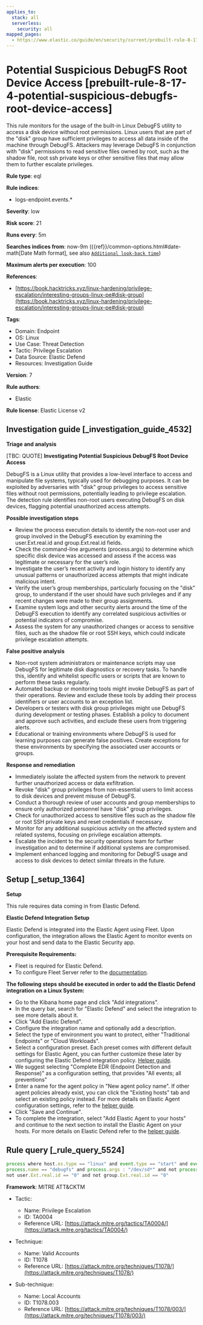 ```yaml
---
applies_to:
  stack: all
  serverless:
    security: all
mapped_pages:
  - https://www.elastic.co/guide/en/security/current/prebuilt-rule-8-17-4-potential-suspicious-debugfs-root-device-access.html
---
```


# Potential Suspicious DebugFS Root Device Access [prebuilt-rule-8-17-4-potential-suspicious-debugfs-root-device-access]

This rule monitors for the usage of the built-in Linux DebugFS utility to access a disk device without root permissions. Linux users that are part of the "disk" group have sufficient privileges to access all data inside of the machine through DebugFS. Attackers may leverage DebugFS in conjunction with "disk" permissions to read sensitive files owned by root, such as the shadow file, root ssh private keys or other sensitive files that may allow them to further escalate privileges.

**Rule type**: eql

**Rule indices**:

* logs-endpoint.events.*

**Severity**: low

**Risk score**: 21

**Runs every**: 5m

**Searches indices from**: now-9m ({{ref}}/common-options.html#date-math[Date Math format], see also [`Additional look-back time`](docs-content://solutions/security/detect-and-alert/create-detection-rule.md#rule-schedule))

**Maximum alerts per execution**: 100

**References**:

* [https://book.hacktricks.xyz/linux-hardening/privilege-escalation/interesting-groups-linux-pe#disk-group](https://book.hacktricks.xyz/linux-hardening/privilege-escalation/interesting-groups-linux-pe#disk-group)

**Tags**:

* Domain: Endpoint
* OS: Linux
* Use Case: Threat Detection
* Tactic: Privilege Escalation
* Data Source: Elastic Defend
* Resources: Investigation Guide

**Version**: 7

**Rule authors**:

* Elastic

**Rule license**: Elastic License v2

## Investigation guide [_investigation_guide_4532]

**Triage and analysis**

[TBC: QUOTE]
**Investigating Potential Suspicious DebugFS Root Device Access**

DebugFS is a Linux utility that provides a low-level interface to access and manipulate file systems, typically used for debugging purposes. It can be exploited by adversaries with "disk" group privileges to access sensitive files without root permissions, potentially leading to privilege escalation. The detection rule identifies non-root users executing DebugFS on disk devices, flagging potential unauthorized access attempts.

**Possible investigation steps**

* Review the process execution details to identify the non-root user and group involved in the DebugFS execution by examining the user.Ext.real.id and group.Ext.real.id fields.
* Check the command-line arguments (process.args) to determine which specific disk device was accessed and assess if the access was legitimate or necessary for the user’s role.
* Investigate the user’s recent activity and login history to identify any unusual patterns or unauthorized access attempts that might indicate malicious intent.
* Verify the user’s group memberships, particularly focusing on the "disk" group, to understand if the user should have such privileges and if any recent changes were made to their group assignments.
* Examine system logs and other security alerts around the time of the DebugFS execution to identify any correlated suspicious activities or potential indicators of compromise.
* Assess the system for any unauthorized changes or access to sensitive files, such as the shadow file or root SSH keys, which could indicate privilege escalation attempts.

**False positive analysis**

* Non-root system administrators or maintenance scripts may use DebugFS for legitimate disk diagnostics or recovery tasks. To handle this, identify and whitelist specific users or scripts that are known to perform these tasks regularly.
* Automated backup or monitoring tools might invoke DebugFS as part of their operations. Review and exclude these tools by adding their process identifiers or user accounts to an exception list.
* Developers or testers with disk group privileges might use DebugFS during development or testing phases. Establish a policy to document and approve such activities, and exclude these users from triggering alerts.
* Educational or training environments where DebugFS is used for learning purposes can generate false positives. Create exceptions for these environments by specifying the associated user accounts or groups.

**Response and remediation**

* Immediately isolate the affected system from the network to prevent further unauthorized access or data exfiltration.
* Revoke "disk" group privileges from non-essential users to limit access to disk devices and prevent misuse of DebugFS.
* Conduct a thorough review of user accounts and group memberships to ensure only authorized personnel have "disk" group privileges.
* Check for unauthorized access to sensitive files such as the shadow file or root SSH private keys and reset credentials if necessary.
* Monitor for any additional suspicious activity on the affected system and related systems, focusing on privilege escalation attempts.
* Escalate the incident to the security operations team for further investigation and to determine if additional systems are compromised.
* Implement enhanced logging and monitoring for DebugFS usage and access to disk devices to detect similar threats in the future.


## Setup [_setup_1364]

**Setup**

This rule requires data coming in from Elastic Defend.

**Elastic Defend Integration Setup**

Elastic Defend is integrated into the Elastic Agent using Fleet. Upon configuration, the integration allows the Elastic Agent to monitor events on your host and send data to the Elastic Security app.

**Prerequisite Requirements:**

* Fleet is required for Elastic Defend.
* To configure Fleet Server refer to the [documentation](docs-content://reference/ingestion-tools/fleet/fleet-server.md).

**The following steps should be executed in order to add the Elastic Defend integration on a Linux System:**

* Go to the Kibana home page and click "Add integrations".
* In the query bar, search for "Elastic Defend" and select the integration to see more details about it.
* Click "Add Elastic Defend".
* Configure the integration name and optionally add a description.
* Select the type of environment you want to protect, either "Traditional Endpoints" or "Cloud Workloads".
* Select a configuration preset. Each preset comes with different default settings for Elastic Agent, you can further customize these later by configuring the Elastic Defend integration policy. [Helper guide](docs-content://solutions/security/configure-elastic-defend/configure-an-integration-policy-for-elastic-defend.md).
* We suggest selecting "Complete EDR (Endpoint Detection and Response)" as a configuration setting, that provides "All events; all preventions"
* Enter a name for the agent policy in "New agent policy name". If other agent policies already exist, you can click the "Existing hosts" tab and select an existing policy instead. For more details on Elastic Agent configuration settings, refer to the [helper guide](docs-content://reference/ingestion-tools/fleet/agent-policy.md).
* Click "Save and Continue".
* To complete the integration, select "Add Elastic Agent to your hosts" and continue to the next section to install the Elastic Agent on your hosts. For more details on Elastic Defend refer to the [helper guide](docs-content://solutions/security/configure-elastic-defend/install-elastic-defend.md).


## Rule query [_rule_query_5524]

```js
process where host.os.type == "linux" and event.type == "start" and event.action == "exec" and
process.name == "debugfs" and process.args : "/dev/sd*" and not process.args == "-R" and
not user.Ext.real.id == "0" and not group.Ext.real.id == "0"
```

**Framework**: MITRE ATT&CKTM

* Tactic:

    * Name: Privilege Escalation
    * ID: TA0004
    * Reference URL: [https://attack.mitre.org/tactics/TA0004/](https://attack.mitre.org/tactics/TA0004/)

* Technique:

    * Name: Valid Accounts
    * ID: T1078
    * Reference URL: [https://attack.mitre.org/techniques/T1078/](https://attack.mitre.org/techniques/T1078/)

* Sub-technique:

    * Name: Local Accounts
    * ID: T1078.003
    * Reference URL: [https://attack.mitre.org/techniques/T1078/003/](https://attack.mitre.org/techniques/T1078/003/)



